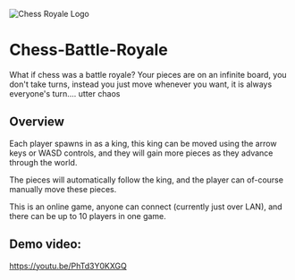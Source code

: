 ![Chess Royale Logo](https://github.com/YeeticusFinch/Chess-Battle-Royale/assets/50182007/acf8b9cf-00cd-4789-9f50-2b2ea3653e30)
# Chess-Battle-Royale
What if chess was a battle royale? Your pieces are on an infinite board, you don't take turns, instead you just move whenever you want, it is always everyone's turn.... utter chaos

## Overview
Each player spawns in as a king, this king can be moved using the arrow keys or WASD controls, and they will gain more pieces as they advance through the world.

The pieces will automatically follow the king, and the player can of-course manually move these pieces.

This is an online game, anyone can connect (currently just over LAN), and there can be up to 10 players in one game.

## Demo video:

https://youtu.be/PhTd3Y0KXGQ
